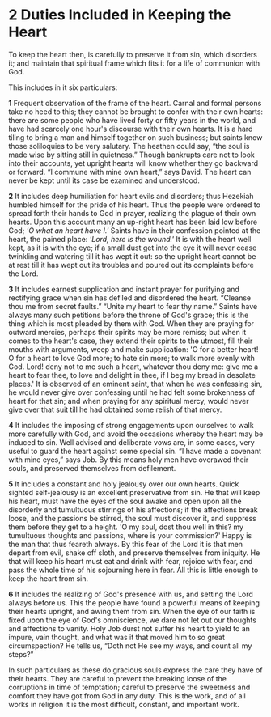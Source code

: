 # 2 Duties Included in Keeping the Heart

To keep the heart then, is carefully to preserve it from sin, which disorders it; and maintain that spiritual frame which fits it for a life of communion with God.

This includes in it six particulars:

**1** Frequent observation of the frame of the heart. Carnal and formal persons take no heed to this; they cannot be brought to confer with their own hearts: there are some people who have lived forty or fifty years in the world, and have had scarcely one hour's discourse with their own hearts. It is a hard tiling to bring a man and himself together on such business; but saints know those soliloquies to be very salutary. The heathen could say, “the soul is made wise by sitting still in quietness.” Though bankrupts care not to look into their accounts, yet upright hearts will know whether they go backward or forward. “I commune with mine own heart,” says David. The heart can never be kept until its case be examined and understood.

**2** It includes deep humiliation for heart evils and disorders; thus Hezekiah humbled himself for the pride of his heart. Thus the people were ordered to spread forth their hands to God in prayer, realizing the plague of their own hearts. Upon this account many an up-right heart has been laid low before God; *'O what an heart have I.'* Saints have in their confession pointed at the heart, the pained place: *'Lord, here is the wound.'* It is with the heart well kept, as it is with the eye; if a small dust get into the eye it will never cease twinkling and watering till it has wept it out: so the upright heart cannot be at rest till it has wept out its troubles and poured out its complaints before the Lord.

**3** It includes earnest supplication and instant prayer for purifying and rectifying grace when sin has defiled and disordered the heart. “Cleanse thou me from secret faults.” “Unite my heart to fear thy name.” Saints have always many such petitions before the throne of God's grace; this is the thing which is most pleaded by them with God. When they are praying for outward mercies, perhaps their spirits may be more remiss; but when it comes to the heart's case, they extend their spirits to the utmost, fill their mouths with arguments, weep and make supplication: 'O for a better heart! O for a heart to love God more; to hate sin more; to walk more evenly with God. Lord! deny not to me such a heart, whatever thou deny me: give me a heart to fear thee, to love and delight in thee, if I beg my bread in desolate places.' It is observed of an eminent saint, that when he was confessing sin, he would never give over confessing until he had felt some brokenness of heart for that sin; and when praying for any spiritual mercy, would never give over that suit till he had obtained some relish of that mercy.

**4** It includes the imposing of strong engagements upon ourselves to walk more carefully with God, and avoid the occasions whereby the heart may be induced to sin. Well advised and deliberate vows are, in some cases, very useful to guard the heart against some special sin. “I have made a covenant with mine eyes,” says Job. By this means holy men have overawed their souls, and preserved themselves from defilement.

**5** It includes a constant and holy jealousy over our own hearts. Quick sighted self-jealousy is an excellent preservative from sin. He that will keep his heart, must have the eyes of the soul awake and open upon all the disorderly and tumultuous stirrings of his affections; if the affections break loose, and the passions be stirred, the soul must discover it, and suppress them before they get to a height. 'O my soul, dost thou well in this? my tumultuous thoughts and passions, where is your commission?' Happy is the man that thus feareth always. By this fear of the Lord it is that men depart from evil, shake off sloth, and preserve themselves from iniquity. He that will keep his heart must eat and drink with fear, rejoice with fear, and pass the whole time of his sojourning here in fear. All this is little enough to keep the heart from sin.

**6** It includes the realizing of God's presence with us, and setting the Lord always before us. This the people have found a powerful means of keeping their hearts upright, and awing them from sin. When the eye of our faith is fixed upon the eye of God's omniscience, we dare not let out our thoughts and affections to vanity. Holy Job durst not suffer his heart to yield to an impure, vain thought, and what was it that moved him to so great circumspection? He tells us, “Doth not He see my ways, and count all my steps?”

In such particulars as these do gracious souls express the care they have of their hearts. They are careful to prevent the breaking loose of the corruptions in time of temptation; careful to preserve the sweetness and comfort they have got from God in any duty. This is the work, and of all works in religion it is the most difficult, constant, and important work.